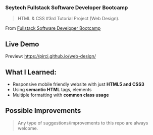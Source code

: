 ### Seytech Fullstack Software Developer Bootcamp

> HTML & CSS #3rd Tutorial Project (Web Design).

From [Fullstack Software Developer Bootcamp](https://www.seytech.co/)

## Live Demo

Preview: https://pirci.github.io/web-design/



## What I Learned:

- Responsive mobile friendly website with just **HTML5 and CSS3**
- Using **semantic HTML** tags, elements
- Multiple formatting with **common class usage**

## Possible Improvements

> Any type of suggestions/improvements to this repo are always welcome.
